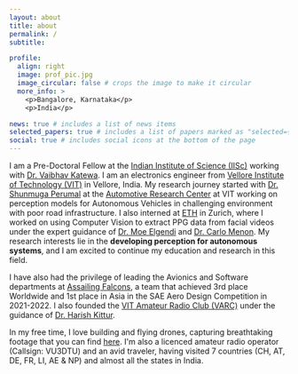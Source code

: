 ```yaml
---
layout: about
title: about
permalink: /
subtitle:

profile:
  align: right
  image: prof_pic.jpg
  image_circular: false # crops the image to make it circular
  more_info: >
    <p>Bangalore, Karnataka</p>
    <p>India</p>

news: true # includes a list of news items
selected_papers: true # includes a list of papers marked as "selected={true}"
social: true # includes social icons at the bottom of the page
---
```


I am a Pre-Doctoral Fellow at the [Indian Institute of Science (IISc)](http://iisc.ac.in) working with [Dr. Vaibhav Katewa](https://cps.iisc.ac.in/faculty/vaibhav/). I am an electronics engineer from [Vellore Institute of Technology (VIT)](https://vit.ac.in/) in Vellore, India. My research journey started with [Dr. Shunmuga Perumal](https://vitdirectory.vit.ac.in/page/faculty/16385#about) at the [Automotive Research Center](https://rf.vit.ac.in/Research/labs/8) at VIT working on perception models for Autonomous Vehicles in challenging environment with poor road infrastructure. I also interned at [ETH](https://ethz.ch/en.html) in Zurich, where I worked on using Computer Vision to extract PPG data from facial videos under the expert guidance of [Dr. Moe Elgendi](https://www.elgendi.net/) and [Dr. Carlo Menon](https://www.carlomenon.it/). My research interests lie in the **developing perception for autonomous systems**, and I am excited to continue my education and research in this field. 

I have also had the privilege of leading the Avionics and Software departments at [Assailing Falcons](https://www.assailingfalcons.in), a team that achieved 3rd place Worldwide and 1st place in Asia in the SAE Aero Design Competition in 2021-2022. I also founded the [VIT Amateur Radio Club (VARC)](https://vitarc.github.io) under the guidance of [Dr. Harish Kittur](https://research.vit.ac.in/researcher/kittur-harish-mallikarjun).

In my free time, I love building and flying drones, capturing breathtaking footage that you can find [here](https://sakshambhutani.xyz/blog/tag/drone/). I'm also a licenced amateur radio operator (Callsign: VU3DTU) and an avid traveler, having visited 7 countries (CH, AT, DE, FR, LI, AE & NP) and almost all the states in India.
